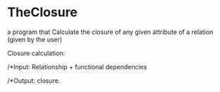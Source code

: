 # TheClosure
a program that Calculate the closure of any given attribute of a relation (given by the user)

 Closure calculation:

/*Input:
Relationship + functional dependencies

/*Output:
closure.
